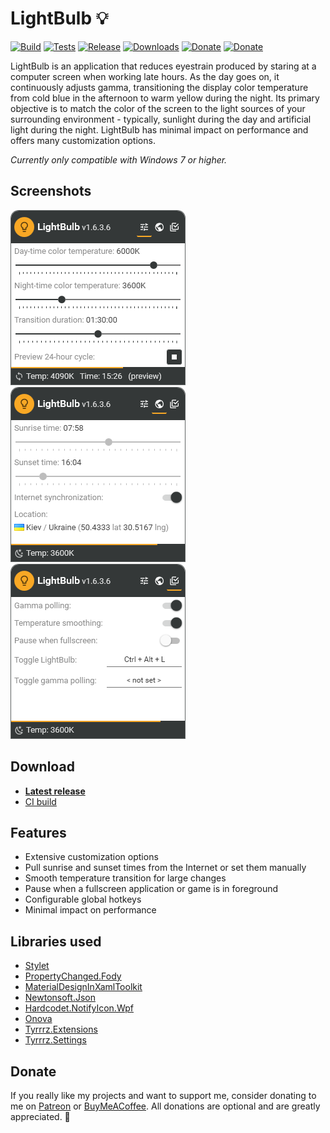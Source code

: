 # LightBulb 💡

[![Build](https://img.shields.io/appveyor/ci/Tyrrrz/LightBulb/master.svg)](https://ci.appveyor.com/project/Tyrrrz/LightBulb)
[![Tests](https://img.shields.io/appveyor/tests/Tyrrrz/LightBulb/master.svg)](https://ci.appveyor.com/project/Tyrrrz/LightBulb/branch/master/tests)
[![Release](https://img.shields.io/github/release/Tyrrrz/LightBulb.svg)](https://github.com/Tyrrrz/LightBulb/releases)
[![Downloads](https://img.shields.io/github/downloads/Tyrrrz/LightBulb/total.svg)](https://github.com/Tyrrrz/LightBulb/releases)
[![Donate](https://img.shields.io/badge/patreon-donate-yellow.svg)](https://patreon.com/Tyrrrz)
[![Donate](https://img.shields.io/badge/buymeacoffee-donate-yellow.svg)](https://buymeacoffee.com/Tyrrrz)

LightBulb is an application that reduces eyestrain produced by staring at a computer screen when working late hours. As the day goes on, it continuously adjusts gamma, transitioning the display color temperature from cold blue in the afternoon to warm yellow during the night. Its primary objective is to match the color of the screen to the light sources of your surrounding environment - typically, sunlight during the day and artificial light during the night. LightBulb has minimal impact on performance and offers many customization options.

_Currently only compatible with Windows 7 or higher._

## Screenshots

![general](.screenshots/general.png)
![geo](.screenshots/geo.png)
![advanced](.screenshots/advanced.png)

## Download

- **[Latest release](https://github.com/Tyrrrz/LightBulb/releases/latest)**
- [CI build](https://ci.appveyor.com/project/Tyrrrz/LightBulb/branch/master/artifacts)

## Features

- Extensive customization options
- Pull sunrise and sunset times from the Internet or set them manually
- Smooth temperature transition for large changes
- Pause when a fullscreen application or game is in foreground
- Configurable global hotkeys
- Minimal impact on performance

## Libraries used

- [Stylet](https://github.com/canton7/Stylet)
- [PropertyChanged.Fody](https://github.com/Fody/PropertyChanged)
- [MaterialDesignInXamlToolkit](https://github.com/ButchersBoy/MaterialDesignInXamlToolkit)
- [Newtonsoft.Json](http://www.newtonsoft.com/json)
- [Hardcodet.NotifyIcon.Wpf](http://www.hardcodet.net/wpf-notifyicon)
- [Onova](https://github.com/Tyrrrz/Onova)
- [Tyrrrz.Extensions](https://github.com/Tyrrrz/Extensions)
- [Tyrrrz.Settings](https://github.com/Tyrrrz/Settings)

## Donate

If you really like my projects and want to support me, consider donating to me on [Patreon](https://patreon.com/tyrrrz) or [BuyMeACoffee](https://buymeacoffee.com/tyrrrz). All donations are optional and are greatly appreciated. 🙏